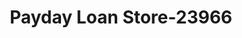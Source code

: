 ---
f_zip-code: 60431
f_state-code: IL
title: Payday Loan Store-23966
f_phone: 815-730-1600
f_city-only: Joliet
f_address: 151 Plainfield Road Joliet
f_location-unique-id: '23966'
slug: payday-loan-store-23966
updated-on: '2024-05-30T13:46:58.046Z'
created-on: '2024-05-30T13:36:59.803Z'
published-on: '2024-05-30T13:54:32.469Z'
f_city-state: cms/city/joliet-il.md
f_company: cms/company/payday-loan-store.md
f_state: cms/state/illinois.md
layout: '[payday-loan].html'
tags: payday-loan
---